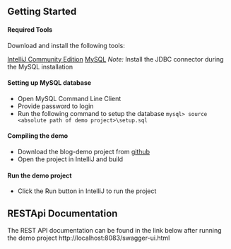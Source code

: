 ## Getting Started

#### Required Tools
Download and install the following tools:

[IntelliJ Community Edition](https://www.jetbrains.com/idea/download/#section=windows) 
[MySQL](https://dev.mysql.com/downloads/installer/) 
*Note:* Install the JDBC connector during the MySQL installation

#### Setting up MySQL database
- Open MySQL Command Line Client
- Provide password to login
- Run the following command to setup the database
`mysql> source <absolute path of demo project>\setup.sql `

#### Compiling the demo
- Download the blog-demo project from [github](https://github.com/vineetrvce/blog-demo.git)
- Open the project in IntelliJ and build

#### Run the demo project
- Click the Run button in IntelliJ to run the project


## RESTApi Documentation
The REST API documentation can be found in the link below after running the demo project
http://localhost:8083/swagger-ui.html
